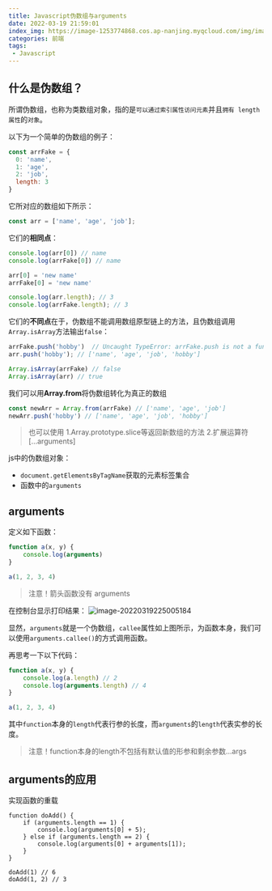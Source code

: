 ```yaml
---
title: Javascript伪数组与arguments
date: 2022-03-19 21:59:01
index_img: https://image-1253774868.cos.ap-nanjing.myqcloud.com/img/image-20220319223452332.png
categories: 前端
tags:
 - Javascript
---
```


## 什么是伪数组？

所谓伪数组，也称为类数组对象，指的是`可以通过索引属性访问元素`并且`拥有 length 属性`的`对象`。

以下为一个简单的伪数组的例子：

``` javascript
const arrFake = {
  0: 'name',
  1: 'age',
  2: 'job',
  length: 3
}
```

它所对应的数组如下所示：

``` javascript
const arr = ['name', 'age', 'job'];
```

它们的**相同点**：

``` javascript
console.log(arr[0]) // name
console.log(arrFake[0]) // name

arr[0] = 'new name'
arrFake[0] = 'new name'

console.log(arr.length); // 3
console.log(arrFake.length); // 3
```

它们的**不同点**在于，伪数组不能调用数组原型链上的方法，且伪数组调用`Array.isArray`方法输出`false`：

``` javascript
arrFake.push('hobby')  // Uncaught TypeError: arrFake.push is not a function
arr.push('hobby'); // ['name', 'age', 'job', 'hobby']

Array.isArray(arrFake) // false
Array.isArray(arr) // true
```

我们可以用**Array.from**将伪数组转化为真正的数组

``` javascript
const newArr = Array.from(arrFake) // ['name', 'age', 'job']
newArr.push('hobby') // ['name', 'age', 'job', 'hobby']
```
> 也可以使用
> 1.Array.prototype.slice等返回新数组的方法
> 2.扩展运算符[...arguments]

js中的伪数组对象：

- `document.getElementsByTagName`获取的元素标签集合
- 函数中的`arguments`

## arguments

定义如下函数：

``` javascript
function a(x, y) {
    console.log(arguments)
}

a(1, 2, 3, 4)
```
> 注意！箭头函数没有 arguments

在控制台显示打印结果：
![image-20220319225005184](https://image-1253774868.cos.ap-nanjing.myqcloud.com/img/image-20220319225005184.png)

显然，`arguments`就是一个伪数组，`callee`属性如上图所示，为函数本身，我们可以使用`arguments.callee()`的方式调用函数。

再思考一下以下代码：

``` javascript
function a(x, y) {
    console.log(a.length) // 2
    console.log(arguments.length) // 4
}

a(1, 2, 3, 4)
```

其中`function`本身的`length`代表行参的长度，而`arguments`的`length`代表实参的长度。
> 注意！function本身的length不包括有默认值的形参和剩余参数...args



## arguments的应用

实现函数的重载
```
function doAdd() {
    if (arguments.length == 1) {
        console.log(arguments[0] + 5);
    } else if (arguments.length == 2) {
        console.log(arguments[0] + arguments[1]);
    }
}

doAdd(1) // 6
doAdd(1, 2) // 3
```